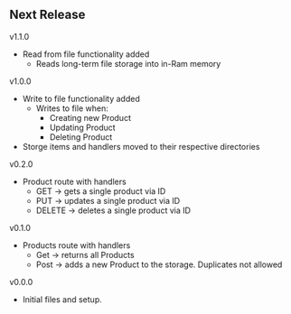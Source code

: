 Next Release
-
v1.1.0
* Read from file functionality added
  * Reads long-term file storage into in-Ram memory

v1.0.0
* Write to file functionality added
  * Writes to file when:
    * Creating new Product
    * Updating Product
    * Deleting Product
* Storge items and handlers moved to their respective directories

v0.2.0
* Product route with handlers
  * GET -> gets a single product via ID
  * PUT -> updates a single product via ID
  * DELETE -> deletes a single product via ID

v0.1.0
* Products route with handlers
  * Get -> returns all Products
  * Post -> adds a new Product to the storage. Duplicates not allowed

v0.0.0
* Initial files and setup.